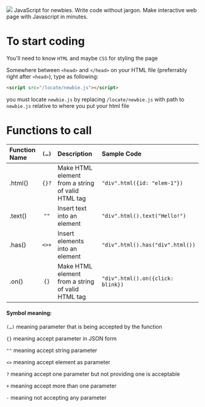 ![](https://nothal.github.io/newbie/assets/wordmark.svg)
JavaScript for newbies. Write code without jargon. Make interactive web page with Javascript in minutes. 

# To start coding
You'll need to know `HTML` and maybe `CSS` for styling the page

Somewhere between `<head>` and `</head>` on your HTML file (preferrably right after `<head>`), type as following:
```html
<script src="/locate/newbie.js"></script>
```
you must locate `newbie.js` by replacing `/locate/newbie.js` with path to `newbie.js` relative to where you put your html file

# Functions to call
| Function Name | `(…)` | Description | Sample Code |
| :- | :-: | :------------ | :------------ |
| .html() | `{}?` | Make HTML element from a string of valid HTML tag | `"div".html({id: "elem-1"})` |
| .text() | `""` | Insert text into an element | `"div".html().text("Hello!")` |
| .has() | `<>+` | Insert elements into an element | `"div".html().has("div".html())` |
| .on() | `{}` | Make HTML element from a string of valid HTML tag | `"div".html().on({click: blink})` |

#### Symbol meaning:
`(…)` meaning parameter that is being accepted by the function

`{}` meaning accept parameter in JSON form

`""` meaning accept string parameter

`<>` meaning accept element as parameter

 `?` meaning accept one parameter but not providing one is acceptable

 `+` meaning accept more than one parameter
 
 `-` meaning not accepting any parameter
